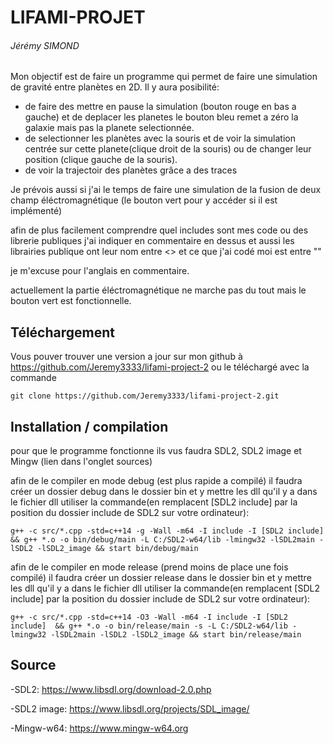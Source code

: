 LIFAMI-PROJET
=======

###### Jérémy SIMOND

Mon objectif est de faire un programme qui permet de faire une simulation de gravité entre planètes en 2D.
Il y aura posibilité:
 - de faire des mettre en pause la simulation (bouton rouge en bas a gauche) et de deplacer les planetes le bouton bleu remet a zéro la galaxie mais pas la planete selectionnée.
 - de selectionner les planètes avec la souris et de voir la simulation centrée sur cette planete(clique droit de la souris) ou de changer leur position (clique gauche de la souris).
 - de voir la trajectoir des planètes grâce a des traces

Je prévois aussi si j'ai le temps de faire une simulation de la fusion de deux champ éléctromagnétique (le bouton vert pour y accéder si il est implémenté)

afin de plus facilement comprendre quel includes sont mes code ou des librerie publiques j'ai indiquer en commentaire en dessus et aussi les librairies publique ont leur nom entre <> et ce que j'ai codé moi est entre ""

je m'excuse pour l'anglais en commentaire.

actuellement la partie éléctromagnétique ne marche pas du tout mais le bouton vert est fonctionnelle.

Téléchargement
--------

Vous pouver trouver une version a jour sur mon github à https://github.com/Jeremy3333/lifami-project-2 ou le téléchargé avec la commande

    git clone https://github.com/Jeremy3333/lifami-project-2.git

Installation / compilation
-------
pour que le programme fonctionne ils vus faudra SDL2, SDL2 image et Mingw (lien dans l'onglet sources)

afin de le compiler en mode debug (est plus rapide a compilé) il faudra créer un dossier debug dans le dossier bin et y mettre les dll qu'il y a dans le fichier dll utiliser la commande(en remplacent [SDL2 include] par la position du dossier include de SDL2 sur votre ordinateur):

    g++ -c src/*.cpp -std=c++14 -g -Wall -m64 -I include -I [SDL2 include]  && g++ *.o -o bin/debug/main -L C:/SDL2-w64/lib -lmingw32 -lSDL2main -lSDL2 -lSDL2_image && start bin/debug/main

afin de le compiler en mode release (prend moins de place une fois compilé) il faudra créer un dossier release dans le dossier bin et y mettre les dll qu'il y a dans le fichier dll utiliser la commande(en remplacent [SDL2 include] par la position du dossier include de SDL2 sur votre ordinateur):

    g++ -c src/*.cpp -std=c++14 -O3 -Wall -m64 -I include -I [SDL2 include]  && g++ *.o -o bin/release/main -s -L C:/SDL2-w64/lib -lmingw32 -lSDL2main -lSDL2 -lSDL2_image && start bin/release/main

Source
-------

-SDL2:
 https://www.libsdl.org/download-2.0.php

-SDL2 image:
 https://www.libsdl.org/projects/SDL_image/

-Mingw-w64:
 https://www.mingw-w64.org
